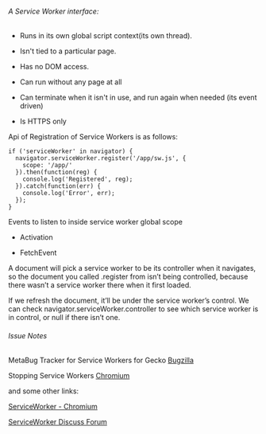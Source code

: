 ###### A Service Worker interface:

* Runs in its own global script context(its own thread).

* Isn't tied to a particular page.

* Has no DOM access.

* Can run without any page at all

* Can terminate when it isn't in use, and run again when needed (its event driven)

* Is HTTPS only

Api of Registration of Service Workers is as follows:

```
if ('serviceWorker' in navigator) {
  navigator.serviceWorker.register('/app/sw.js', {
    scope: '/app/'
  }).then(function(reg) {
    console.log('Registered', reg);
  }).catch(function(err) {
    console.log('Error', err);
  });
}
```

Events to listen to inside service worker global scope

* Activation

* FetchEvent


A document will pick a service worker to be its controller when it navigates, so the document you called .register from isn’t being controlled, because there wasn’t a service worker there when it first loaded.

If we refresh the document, it’ll be under the service worker’s control. We can check navigator.serviceWorker.controller to see which service worker is in control, or null if there isn’t one.

###### Issue Notes

MetaBug Tracker for Service Workers for Gecko
[Bugzilla](https://bugzilla.mozilla.org/show_bug.cgi?id=903441)

Stopping Service Workers
[Chromium](https://bugs.chromium.org/p/chromium/issues/detail?id=372673)

and some other links:

[ServiceWorker - Chromium](https://docs.google.com/document/d/1zM6H3WlwL411xJbEjsZb5pcMeFJsoLK1CQWVQlkIg4A/edit)

[ServiceWorker Discuss Forum](https://groups.google.com/a/chromium.org/forum/#!forum/service-worker-discuss)
